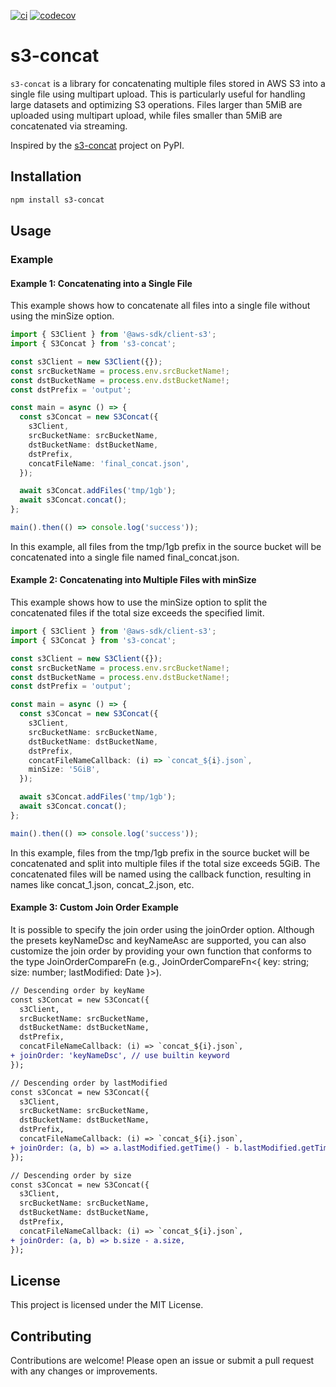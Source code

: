 [![ci](https://github.com/shuntaka9576/s3-concat/actions/workflows/ci.yml/badge.svg?branch=main)](https://github.com/shuntaka9576/s3-concat/actions/workflows/ci.yml) [![codecov](https://codecov.io/gh/shuntaka9576/s3-concat/graph/badge.svg?token=ES0V32EAHO)](https://codecov.io/gh/shuntaka9576/s3-concat)

# s3-concat

`s3-concat` is a library for concatenating multiple files stored in AWS S3 into a single file using multipart upload. This is particularly useful for handling large datasets and optimizing S3 operations. Files larger than 5MiB are uploaded using multipart upload, while files smaller than 5MiB are concatenated via streaming.

Inspired by the [s3-concat](https://pypi.org/project/s3-concat/) project on PyPI.

## Installation

```bash
npm install s3-concat
```

## Usage

### Example

#### Example 1: Concatenating into a Single File

This example shows how to concatenate all files into a single file without using the minSize option.

```ts
import { S3Client } from '@aws-sdk/client-s3';
import { S3Concat } from 's3-concat';

const s3Client = new S3Client({});
const srcBucketName = process.env.srcBucketName!;
const dstBucketName = process.env.dstBucketName!;
const dstPrefix = 'output';

const main = async () => {
  const s3Concat = new S3Concat({
    s3Client,
    srcBucketName: srcBucketName,
    dstBucketName: dstBucketName,
    dstPrefix,
    concatFileName: 'final_concat.json',
  });

  await s3Concat.addFiles('tmp/1gb');
  await s3Concat.concat();
};

main().then(() => console.log('success'));
```

In this example, all files from the tmp/1gb prefix in the source bucket will be concatenated into a single file named final_concat.json.

#### Example 2: Concatenating into Multiple Files with minSize

This example shows how to use the minSize option to split the concatenated files if the total size exceeds the specified limit.

```ts
import { S3Client } from '@aws-sdk/client-s3';
import { S3Concat } from 's3-concat';

const s3Client = new S3Client({});
const srcBucketName = process.env.srcBucketName!;
const dstBucketName = process.env.dstBucketName!;
const dstPrefix = 'output';

const main = async () => {
  const s3Concat = new S3Concat({
    s3Client,
    srcBucketName: srcBucketName,
    dstBucketName: dstBucketName,
    dstPrefix,
    concatFileNameCallback: (i) => `concat_${i}.json`,
    minSize: '5GiB',
  });

  await s3Concat.addFiles('tmp/1gb');
  await s3Concat.concat();
};

main().then(() => console.log('success'));
```

In this example, files from the tmp/1gb prefix in the source bucket will be concatenated and split into multiple files if the total size exceeds 5GiB. The concatenated files will be named using the callback function, resulting in names like concat_1.json, concat_2.json, etc.

#### Example 3: Custom Join Order Example

It is possible to specify the join order using the joinOrder option. Although the presets keyNameDsc and keyNameAsc are supported, you can also customize the join order by providing your own function that conforms to the type JoinOrderCompareFn<T> (e.g., JoinOrderCompareFn<{ key: string; size: number; lastModified: Date }>).

```diff
// Descending order by keyName
const s3Concat = new S3Concat({
  s3Client,
  srcBucketName: srcBucketName,
  dstBucketName: dstBucketName,
  dstPrefix,
  concatFileNameCallback: (i) => `concat_${i}.json`,
+ joinOrder: 'keyNameDsc', // use builtin keyword
});

// Descending order by lastModified
const s3Concat = new S3Concat({
  s3Client,
  srcBucketName: srcBucketName,
  dstBucketName: dstBucketName,
  dstPrefix,
  concatFileNameCallback: (i) => `concat_${i}.json`,
+ joinOrder: (a, b) => a.lastModified.getTime() - b.lastModified.getTime(),
});

// Descending order by size
const s3Concat = new S3Concat({
  s3Client,
  srcBucketName: srcBucketName,
  dstBucketName: dstBucketName,
  dstPrefix,
  concatFileNameCallback: (i) => `concat_${i}.json`,
+ joinOrder: (a, b) => b.size - a.size,
});
```


## License

This project is licensed under the MIT License.

## Contributing

Contributions are welcome! Please open an issue or submit a pull request with any changes or improvements.
